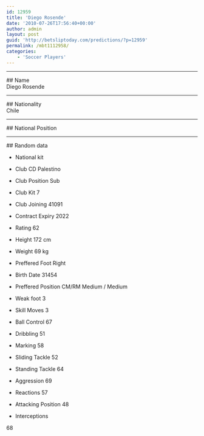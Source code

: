 ```yaml
---
id: 12959
title: 'Diego Rosende'
date: '2010-07-26T17:56:40+00:00'
author: admin
layout: post
guid: 'http://betsliptoday.com/predictions/?p=12959'
permalink: /mbt1112958/
categories:
    - 'Soccer Players'
---
```


- - - - - -

\## Name  
 Diego Rosende

- - - - - -

\## Nationality  
 Chile

- - - - - -

\## National Position

- - - - - -

\## Random data

- National kit
- Club
 CD Palestino

- Club Position
 Sub

- Club Kit
 7

- Club Joining
 41091

- Contract Expiry
 2022

- Rating
 62

- Height
 172 cm

- Weight
 69 kg

- Preffered Foot
 Right

- Birth Date
 31454

- Preffered Position
 CM/RM Medium / Medium

- Weak foot
 3

- Skill Moves
 3

- Ball Control
 67

- Dribbling
 51

- Marking
 58

- Sliding Tackle
 52

- Standing Tackle
 64

- Aggression
 69

- Reactions
 57

- Attacking Position
 48

- Interceptions

 68
